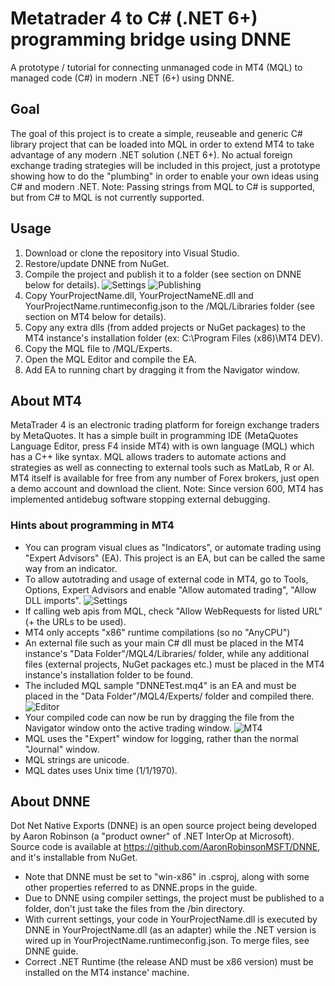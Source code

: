 # Metatrader 4 to C# (.NET 6+) programming bridge using DNNE
A prototype / tutorial for connecting unmanaged code in MT4 (MQL) to managed code (C#) in modern .NET (6+) using DNNE.

## Goal
The goal of this project is to create a simple, reuseable and generic C# library project that can be loaded into MQL in order to extend MT4 to take advantage of any modern .NET solution (.NET 6+). No actual foreign exchange trading strategies will be included in this project, just a prototype showing how to do the "plumbing" in order to enable your own ideas using C# and modern .NET. 
Note: Passing strings from MQL to C# is supported, but from C# to MQL is not currently supported.

## Usage
1. Download or clone the repository into Visual Studio.
2. Restore/update DNNE from NuGet.
3. Compile the project and publish it to a folder (see section on DNNE below for details).
![Settings](https://ams03pap005files.storage.live.com/y4mu97bnrfrQnssA_oMNLQFWEZUf7_e5Dsws1oA9VT4OepXDvwkntO8ZKpgMVyy0G6hM5QkVMDJuEVmRwXkFo14Vir8Mz53h9ufzqdEkqw73V1cLmxR_QOHGeB-pM2vxs2m8CKr85MnvnuSBVnFAvRCuq5WjOtpms4Dy69sSOYfY-GCYtd1fMFITgZG-fiO3Uhy?width=825&height=750&cropmode=none "Settings")
![Publishing](https://ams03pap005files.storage.live.com/y4mJuVmGk_CGCz6eFiYhMpwkUsHOMBPkhqZin4rgQKVhQFe20t-WLgJG2fQmilf3_OO_sGSxo0LyTJfjFlU5ai2mVHqBI2lZTDeItfVceUBwakyT_Gkf1TGgJ8EaRxqUYIuvdorOBdY92u2sur1mWa-Zco_pkyrzf2fZF8xgEaqvpqbXjrVlWcEKd9hT4fTQhHc?width=1024&height=926&cropmode=none "Publishing")
4. Copy YourProjectName.dll, YourProjectNameNE.dll and YourProjectName.runtimeconfig.json to the /MQL/Libraries folder (see section on MT4 below for details).
5. Copy any extra dlls (from added projects or NuGet packages) to the MT4 instance's installation folder (ex: C:\Program Files (x86)\MT4 DEV).
6. Copy the MQL file to /MQL/Experts.
7. Open the MQL Editor and compile the EA.
8. Add EA to running chart by dragging it from the Navigator window.

## About MT4
MetaTrader 4 is an electronic trading platform for foreign exchange traders by MetaQuotes. It has a simple built in programming IDE (MetaQuotes Language Editor, press F4 inside MT4) with is own language (MQL) which has a C++ like syntax. MQL allows traders to automate actions and strategies as well as connecting to external tools such as MatLab, R or AI. MT4 itself is available for free from any number of Forex brokers, just open a demo account and download the client. Note: Since version 600, MT4 has implemented antidebug software stopping external debugging.

### Hints about programming in MT4
* You can program visual clues as "Indicators", or automate trading using "Expert Advisors" (EA). This project is an EA, but can be called the same way from an indicator.
* To allow autotrading and usage of external code in MT4, go to Tools, Options, Expert Advisors and enable "Allow automated trading", "Allow DLL imports". 
![Settings](https://ams03pap005files.storage.live.com/y4mnu7CRqsFHH6tXo71CmutbA2Doh-NPsgsiZiqoMZsJQylhljHs4L8W-nvHoQ7GVa0GST-hQKmJpIE4NLs7IGgv9M5WIi90jOqUsclO9bGwsS8YDG4q__D2rwk7rsMIR9x88gdpqPzeVoJ01c96z9pPJgcpOxSkosnvzYE1LE_C1FtUj7Tp2uWFCP4R82mHaVm?width=861&height=557&cropmode=none "Settings")
* If calling web apis from MQL, check "Allow WebRequests for listed URL" (+ the URLs to be used).
* MT4 only accepts "x86" runtime compilations (so no "AnyCPU")
* An external file such as your main C# dll must be placed in the MT4 instance's "Data Folder"/MQL4/Libraries/ folder, while any additional files (external projects, NuGet packages etc.) must be placed in the MT4 instance's installation folder to be found.
* The included MQL sample "DNNETest.mq4" is an EA and must be placed in the "Data Folder"/MQL4/Experts/ folder and compiled there.
![Editor](https://ams03pap005files.storage.live.com/y4mg0FwvolwWXHwB75LbvzV1SQaT62gKjETpWqwceAuJWkI7pfgLHBfN0mOkI_JgtHsuinr1_BZU8VHuvF_B-3axd9PrRoWM2AmL0Mmk_4KFpwt9ysqtamyW0XMH5q9pfkeuaZ50foRnZDFWMHOMU93HeP0MxYppc0LHSaYXnB76_3qMNCdkt0pJSbKUzcWNqiW?width=1320&height=838&cropmode=none "Editor")
* Your compiled code can now be run by dragging the file from the Navigator window onto the active trading window.
![MT4](https://ams03pap005files.storage.live.com/y4miJ2U6SPMouneltHx7aO1Zyyxsabz6z6IiG-QolntA_H-cwvTqD02wKm38w_ieZ7rVFoN_4IHaY-sWK2P1z9NOgZjYPzcsnH-PQC12JAxIMoHOIHuMJnGAVu9GSiwmtAHIwgpH4VdM7yvZZIXpnqmjNOPDrgwke0OZZE2tdbKcbsRbZpA5bp1tLipU0uLmMK4?width=1024&height=665&cropmode=none "MT4")
* MQL uses the "Expert" window for logging, rather than the normal "Journal" window.
* MQL strings are unicode.
* MQL dates uses Unix time (1/1/1970).

## About DNNE
Dot Net Native Exports (DNNE) is an open source project being developed by Aaron Robinson (a "product owner" of .NET InterOp at Microsoft). 
Source code is available at https://github.com/AaronRobinsonMSFT/DNNE, and it's installable from NuGet.
* Note that DNNE must be set to "win-x86" in .csproj, along with some other properties referred to as DNNE.props in the guide.
* Due to DNNE using compiler settings, the project must be published to a folder, don't just take the files from the /bin directory.
* With current settings, your code in YourProjectName.dll is executed by DNNE in YourProjectName.dll (as an adapter) while the .NET version is wired up in YourProjectName.runtimeconfig.json. To merge files, see DNNE guide.
* Correct .NET Runtime (the release AND must be x86 version) must be installed on the MT4 instance' machine.
